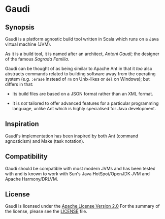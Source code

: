 Gaudi
=====

Synopsis
--------
Gaudi is a platform agnostic build tool
written in Scala which runs on a Java virtual machine (JVM).

As it is a build tool, it is named after an architect, *Antoni Gaudi*;
the designer of the famous *Sagrada Familia*.

Gaudi can be thought of as being similar to Apache Ant in that it *too* also abstracts commands related
to building software away from the operating system 
(e.g. `:erase` instead of `rm` on Unix-likes or `del` on Windows); 
but differs in that:

- Its build files are based on a JSON format rather than an XML format.

- It is *not* tailored to offer advanced features for a particular programming
  language, unlike Ant which is highly specialised for Java development.

Inspiration
-----------
Gaudi's implementation has been inspired by both Ant (command agnosticism) and Make (task notation).

Compatibility
-------------
Gaudi should be compatible with most modern JVMs
and has been tested with and is known to work 
with Sun's Java HotSpot/OpenJDK JVM and Apache Harmony/DRLVM.

License
------------
Gaudi is licensed under the [Apache License Version 2.0](http://www.apache.org/licenses/LICENSE-2.0)
For the summary of the license, please see the [LICENSE](http://github.com/stpettersens/Gaudi/blob/master/LICENSE) file.

